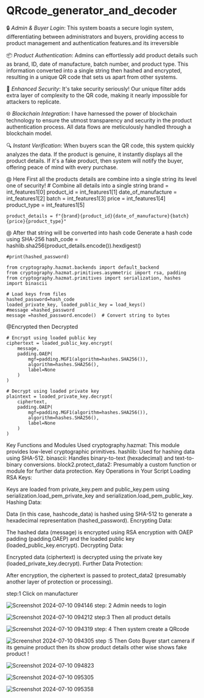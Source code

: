# QRcode_generator_and_decoder
🔒 *Admin & Buyer Login*: This  system boasts a secure login system, differentiating between administrators and buyers, providing access to product management and authentication features.and its irreversible 

📦 *Product Authentication*: Admins can effortlessly add product details such as brand, ID, date of manufacture, batch number, and product type. This information converted into a single string then hashed and encrypted, resulting in a unique QR code that sets us apart from other systems.

🔐 *Enhanced Security*: It's take security seriously! Our unique filter adds extra layer of complexity to the QR code, making it nearly impossible for attackers to replicate.

🌐 *Blockchain Integration*: I have harnessed the power of blockchain technology to ensure the utmost transparency and security in the product authentication process. All data flows are meticulously handled through a blockchain model.

🔍 *Instant Verification*: When buyers scan the QR code, this system quickly analyzes the data. If the product is genuine, it instantly displays all the product details. If it's a fake product, then  system will notify the buyer, offering peace of mind with every purchase.

@ Here First all the products details are combine into a single string
 its level one of security!
    # Combine all details into a single string
    brand = int_features1[0]
    product_id = int_features1[1]
    date_of_manufacture = int_features1[2]
    batch = int_features1[3]
    price = int_features1[4]
    product_type = int_features1[5]

    product_details = f"{brand}{product_id}{date_of_manufacture}{batch}{price}{product_type}"
@ After that string will be converted into hash code
 Generate a hash code using SHA-256 
    hash_code = hashlib.sha256(product_details.encode()).hexdigest()

    #print(hashed_password)

    from cryptography.hazmat.backends import default_backend
    from cryptography.hazmat.primitives.asymmetric import rsa, padding
    from cryptography.hazmat.primitives import serialization, hashes
    import binascii

    # Load keys from files
    hashed_password=hash_code
    loaded_private_key, loaded_public_key = load_keys()
    #message =hashed_password
    message =hashed_password.encode()  # Convert string to bytes
@Encrypted then Decrypted

    # Encrypt using loaded public key
    ciphertext = loaded_public_key.encrypt(
        message,
        padding.OAEP(
            mgf=padding.MGF1(algorithm=hashes.SHA256()),
            algorithm=hashes.SHA256(),
            label=None
        )
    )

    # Decrypt using loaded private key
    plaintext = loaded_private_key.decrypt(
        ciphertext,
        padding.OAEP(
            mgf=padding.MGF1(algorithm=hashes.SHA256()),
            algorithm=hashes.SHA256(),
            label=None
        )
    )
Key Functions and Modules Used
cryptography.hazmat: This module provides low-level cryptographic primitives.
hashlib: Used for hashing data using SHA-512.
binascii: Handles binary-to-text (hexadecimal) and text-to-binary conversions.
block2.protect_data2: Presumably a custom function or module for further data protection.
Key Operations in Your Script
Loading RSA Keys:

Keys are loaded from private_key.pem and public_key.pem using serialization.load_pem_private_key and serialization.load_pem_public_key.
Hashing Data:

Data (in this case, hashcode_data) is hashed using SHA-512 to generate a hexadecimal representation (hashed_password).
Encrypting Data:

The hashed data (message) is encrypted using RSA encryption with OAEP padding (padding.OAEP) and the loaded public key (loaded_public_key.encrypt).
Decrypting Data:

Encrypted data (ciphertext) is decrypted using the private key (loaded_private_key.decrypt).
Further Data Protection:

After encryption, the ciphertext is passed to protect_data2 (presumably another layer of protection or processing).

step:1 
Click on manufacturer 

![Screenshot 2024-07-10 094146](https://github.com/sasmita169/QRcode_generator_and_decoder/assets/118671759/a95d1734-f5c8-43c4-93b9-26954f513d2f)
step: 2 
Admin needs to login

![Screenshot 2024-07-10 094212](https://github.com/sasmita169/QRcode_generator_and_decoder/assets/118671759/c854211c-3f7d-4698-aa34-828bec832413)
step:3 
Then all product details

![Screenshot 2024-07-10 094319](https://github.com/sasmita169/QRcode_generator_and_decoder/assets/118671759/01361693-08c7-4c72-8e6d-f83c3e048291)
step: 4 
Then system create a QRcode

![Screenshot 2024-07-10 094305](https://github.com/sasmita169/QRcode_generator_and_decoder/assets/118671759/160fd2f8-5e91-4ce8-8a18-b99b08422ebe)
step :5 
Then Goto Buyer start camera if its genuine product then its show product details other wise shows fake product !

![Screenshot 2024-07-10 094823](https://github.com/sasmita169/QRcode_generator_and_decoder/assets/118671759/885c9189-0bc4-4fd2-920f-05be108a7e08)

![Screenshot 2024-07-10 095305](https://github.com/sasmita169/QRcode_generator_and_decoder/assets/118671759/46c7f0cf-1650-433b-bc9d-ba1d4e430e7f)

![Screenshot 2024-07-10 095358](https://github.com/sasmita169/QRcode_generator_and_decoder/assets/118671759/4ee0b370-9994-461d-b9a0-e8209bbd49ed)

